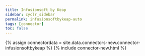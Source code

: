 ```yaml
---
title: Infusionsoft by Keap
sidebar: cyclr_sidebar
permalink: infusionsoftbykeap-auto
tags: [connector]
toc: false
---
```

{% assign connectordata = site.data.connectors-new.connector-infusionsoftbykeap %}
{% include connector-new.html %}	
